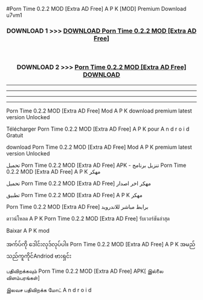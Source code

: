#Porn Time 0.2.2 MOD [Extra AD Free] A P K [MOD] Premium Download u7vm1



<div align="center">

<h3>DOWNLOAD 1 >>> <a href="https://teeasianyam.web.app?sq=Porn Time 0.2.2 MOD [Extra AD Free]">DOWNLOAD Porn Time 0.2.2 MOD [Extra AD Free] </a></h3><br>

<h3>DOWNLOAD 2 >>> <a href="https://teeasianyam.web.app?sq=Porn Time 0.2.2 MOD [Extra AD Free] ">Porn Time 0.2.2 MOD [Extra AD Free]  DOWNLOAD </a></h3>

</div>


----------------------------------------------------------

----------------------------------------------------------

----------------------------------------------------------

----------------------------------------------------------


Porn Time 0.2.2 MOD [Extra AD Free]  Mod A P K download premium latest version Unlocked

Télécharger Porn Time 0.2.2 MOD [Extra AD Free]  A P K pour A n d r o i d Gratuit

download Porn Time 0.2.2 MOD [Extra AD Free]  Mod A P K premium latest version Unlocked

تحميل Porn Time 0.2.2 MOD [Extra AD Free]  APK - تنزيل برنامج Porn Time 0.2.2 MOD [Extra AD Free]  A P K مهكر

تحميل Porn Time 0.2.2 MOD [Extra AD Free]  مهكر اخر اصدار

تطبيق Porn Time 0.2.2 MOD [Extra AD Free]  A P K مهكر

Porn Time 0.2.2 MOD [Extra AD Free]  برابط مباشر للاندرويد

ดาวน์โหลด A P K Porn Time 0.2.2 MOD [Extra AD Free]  รับเวอร์ชันล่าสุด

Baixar A P K mod

အက်ပ်ကို ဒေါင်းလုဒ်လုပ်ပါ။ Porn Time 0.2.2 MOD [Extra AD Free]  A P K အမည်သည်ကူကိုင်Andriod ဗားရှင်း

பதிவிறக்கவும் Porn Time 0.2.2 MOD [Extra AD Free]  APK[ இல்லை விளம்பரங்கள்] 
 
இலவச பதிவிறக்க மோட் A n d r o i d



